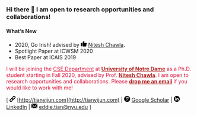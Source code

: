 ### Hi there 👋 I am open to research opportunities and collaborations!
#### What’s New
- 2020, Go Irish! advised by <img src="images/icons/like.svg" width="16"> [Nitesh Chawla](https://niteshchawla.nd.edu/).
- Spotlight Paper at ICWSM 2020
- Best Paper at ICAIS 2019

<p>
<font color="#DC143C">I will be joining the <a href="https://cse.nd.edu/" style="color:#DC143C;">CSE Department</a> at <a href="https://www.nd.edu/" style="color:#B22222;font-weight:bold;">University of Notre Dame</a> as a Ph.D. student starting in Fall 2020, advised by Prof. <a href="https://www3.nd.edu/~nchawla/" style="color:#B22222;font-weight:bold;">Nitesh Chawla</a>. I am open to research opportunities and collaborations. Please <a href="mailto:eddie.tian@nyu.edu" style="color:#B22222;text-decoration:underline;font-weight:bold;">drop me an email</a> if you would like to work with me!</font>
</p>

\[ <img src="images/icons/link.svg" width="16"> [http://tianyijun.com](http://tianyijun.com) \| <img src="images/logos/google_scholar.svg" width="16"> [Google Scholar](https://scholar.google.com/citations?hl=en&user=uYzCbpUAAAAJ) \| <img src="images/logos/linkedin.svg" width="16"> [LinkedIn](https://www.linkedin.com/in/yijun-tian) \| <img src="images/icons/email.svg" width="16"> [eddie.tian@nyu.edu](mailto:eddie.tian@nyu.edu) \]

<!--
**meettyj/meettyj** is a ✨ _special_ ✨ repository because its `README.md` (this file) appears on your GitHub profile.

Here are some ideas to get you started:

- 🔭 I’m currently working on ...
- 🌱 I’m currently learning ...
- 👯 I’m looking to collaborate on ...
- 🤔 I’m looking for help with ...
- 💬 Ask me about ...
- 📫 How to reach me: ...
- 😄 Pronouns: ...
- ⚡ Fun fact: ...
-->
